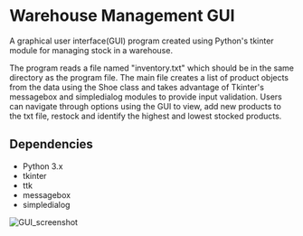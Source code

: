 # Warehouse Management GUI

A graphical user interface(GUI) program created using Python's tkinter module for managing stock in a warehouse.

The program reads a file named "inventory.txt" which should be in the same directory as the program file. The main file creates a list of product objects from the data using the Shoe class and takes advantage of Tkinter's messagebox and simpledialog modules to provide input validation. Users can navigate through options using the GUI to view, add new products to the txt file, restock and identify the highest and lowest stocked products.

## Dependencies

- Python 3.x
- tkinter
- ttk
- messagebox
- simpledialog

![GUI_screenshot](https://user-images.githubusercontent.com/112647717/212357277-a4a89af8-91b2-4542-945a-8ea5878391fe.jpg)

